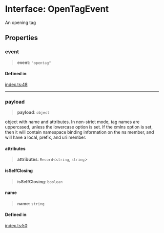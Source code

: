 # Interface: OpenTagEvent

An opening tag

## Properties

### event

> **event**: `"opentag"`

#### Defined in

[index.ts:48](https://github.com/johnsonjo4531/xml-to-json-webstream/blob/fd588757886c9248e940517cc56136cf677a6ed7/src/index.ts#L48)

***

### payload

> **payload**: `object`

object with name and attributes. In non-strict mode, tag names are uppercased, unless the lowercase option is set. If the xmlns option is set, then it will contain namespace binding information on the ns member, and will have a local, prefix, and uri member.

#### attributes

> **attributes**: `Record`\<`string`, `string`\>

#### isSelfClosing

> **isSelfClosing**: `boolean`

#### name

> **name**: `string`

#### Defined in

[index.ts:50](https://github.com/johnsonjo4531/xml-to-json-webstream/blob/fd588757886c9248e940517cc56136cf677a6ed7/src/index.ts#L50)
